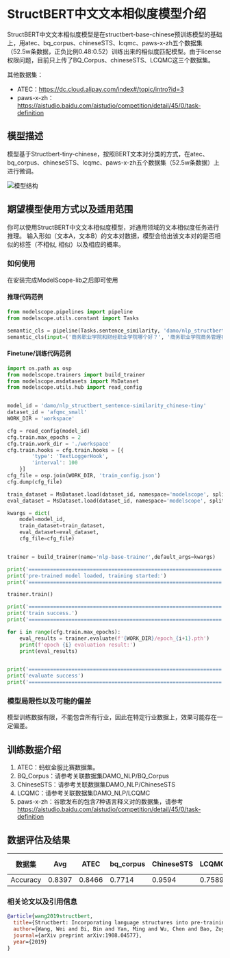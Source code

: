 
# StructBERT中文文本相似度模型介绍

StructBERT中文文本相似度模型是在structbert-base-chinese预训练模型的基础上，用atec、bq_corpus、chineseSTS、lcqmc、paws-x-zh五个数据集（52.5w条数据，正负比例0.48:0.52）训练出来的相似度匹配模型。由于license权限问题，目前只上传了BQ_Corpus、chineseSTS、LCQMC这三个数据集。

其他数据集：
- ATEC：https://dc.cloud.alipay.com/index#/topic/intro?id=3 
- paws-x-zh：https://aistudio.baidu.com/aistudio/competition/detail/45/0/task-definition

## 模型描述

模型基于Structbert-tiny-chinese，按照BERT文本对分类的方式，在atec、bq_corpus、chineseSTS、lcqmc、paws-x-zh五个数据集（52.5w条数据）上进行微调。

![模型结构](model.jpg)

## 期望模型使用方式以及适用范围
你可以使用StructBERT中文文本相似度模型，对通用领域的文本相似度任务进行推理。
输入形如（文本A，文本B）的文本对数据，模型会给出该文本对的是否相似的标签（不相似, 相似）以及相应的概率。

### 如何使用
在安装完成ModelScope-lib之后即可使用

#### 推理代码范例
```python
from modelscope.pipelines import pipeline
from modelscope.utils.constant import Tasks

semantic_cls = pipeline(Tasks.sentence_similarity, 'damo/nlp_structbert_sentence-similarity_chinese-tiny')
semantic_cls(input=('商务职业学院和财经职业学院哪个好？', '商务职业学院商务管理在哪个校区？'))

```

#### Finetune/训练代码范例
```python
import os.path as osp
from modelscope.trainers import build_trainer
from modelscope.msdatasets import MsDataset
from modelscope.utils.hub import read_config


model_id = 'damo/nlp_structbert_sentence-similarity_chinese-tiny'
dataset_id = 'afqmc_small'
WORK_DIR = 'workspace'

cfg = read_config(model_id)
cfg.train.max_epochs = 2
cfg.train.work_dir = './workspace'
cfg.train.hooks = cfg.train.hooks = [{
        'type': 'TextLoggerHook',
        'interval': 100
    }]
cfg_file = osp.join(WORK_DIR, 'train_config.json')
cfg.dump(cfg_file)

train_dataset = MsDataset.load(dataset_id, namespace='modelscope', split='train')
eval_dataset = MsDataset.load(dataset_id, namespace='modelscope', split='validation')

kwargs = dict(
    model=model_id,
    train_dataset=train_dataset,
    eval_dataset=eval_dataset,
    cfg_file=cfg_file)


trainer = build_trainer(name='nlp-base-trainer',default_args=kwargs)

print('===============================================================')
print('pre-trained model loaded, training started:')
print('===============================================================')

trainer.train()

print('===============================================================')
print('train success.')
print('===============================================================')

for i in range(cfg.train.max_epochs):
    eval_results = trainer.evaluate(f'{WORK_DIR}/epoch_{i+1}.pth')
    print(f'epoch {i} evaluation result:')
    print(eval_results)


print('===============================================================')
print('evaluate success')
print('===============================================================')
```

### 模型局限性以及可能的偏差
模型训练数据有限，不能包含所有行业，因此在特定行业数据上，效果可能存在一定偏差。

## 训练数据介绍

1. ATEC：蚂蚁金服比赛数据集。
2. BQ_Corpus：请参考关联数据集DAMO_NLP/BQ_Corpus
3. ChineseSTS：请参考关联数据集DAMO_NLP/ChineseSTS
4. LCQMC：请参考关联数据集DAMO_NLP/LCQMC
5. paws-x-zh：谷歌发布的包含7种语言释义对的数据集，请参考 https://aistudio.baidu.com/aistudio/competition/detail/45/0/task-definition

## 数据评估及结果

| 数据集   | Avg    | ATEC  | bq_corpus | ChineseSTS | LCQMC | paws-x-zh |
| -------- | ------ | ----- | --------- | ---------- | ----- | --------- |
| Accuracy | 0.8397 | 0.8466 | 0.7714     | 0.9594      | 0.7589 | 0.5573     |


### 相关论文以及引用信息

```bib
@article{wang2019structbert,
  title={Structbert: Incorporating language structures into pre-training for deep language understanding},
  author={Wang, Wei and Bi, Bin and Yan, Ming and Wu, Chen and Bao, Zuyi and Xia, Jiangnan and Peng, Liwei and Si, Luo},
  journal={arXiv preprint arXiv:1908.04577},
  year={2019}
}
```
